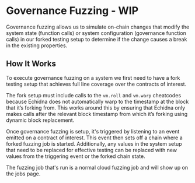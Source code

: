 # Governance Fuzzing - WIP

Governance fuzzing allows us to simulate on-chain changes that modify the system state (function calls) or system configuration (governance function calls) in our forked testing setup to determine if the change causes a break in the existing properties.

## How It Works

To execute governance fuzzing on a system we first need to have a fork testing setup that achieves full line coverage over the contracts of interest. 

The fork setup must include calls to the `vm.roll` and `vm.warp` cheatcodes because Echidna does not automatically warp to the timestamp at the block that it’s forking from. This works around this by ensuring that Echidna only makes calls after the relevant block timestamp from which it’s forking using dynamic block replacement.

Once governance fuzzing is setup, it's triggered by listening to an event emitted on a contract of interest. This event then sets off a chain where a forked fuzzing job is started. Additionally, any values in the system setup that need to be replaced for effective testing can be replaced with new values from the triggering event or the forked chain state. 

The fuzzing job that's run is a normal cloud fuzzing job and will show up on the jobs page. 